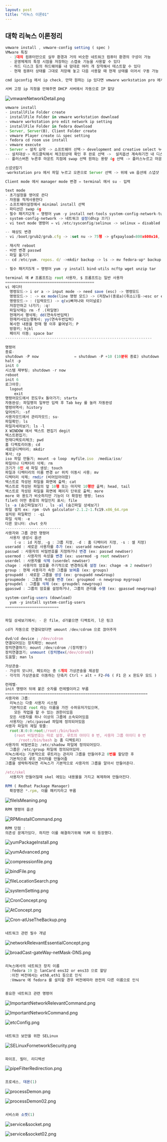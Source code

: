 ```yaml
---
layout: post
title: "리눅스 이론01"
---
```


## 대학 리눅스 이론정리 

```js
vmware install , vmware-config setting ( spec )
VMware 특징
  - 1대의 컴퓨터만으로 실무 환경과 거의 비슷한 네트워크 컴퓨터 환경의 구성이 가능
  - 운영체제의 특정 시점을 저장하는 스캡숏 기능을 사용할 수 있다
  - 하드 디스크 등의 하드웨어를 내 맘대로 여러 개 장착해서 테스트할 수 있다
  - 현재 컴퓨터 상태를 그대로 저장해 놓고 다음 사용할 때 현재 상태를 이어서 구동 가능

cmd ipconfig 에서 ip check, 만약 원하는 ip 있다면 vmware workstation pro 에서 edit 에서 ip 변경 설정가능

서버 고정 ip 지정을 안해주면 DHCP 서버에서 자동으로 IP 할당
```

![vmwareNetworkDetail.png](../img/vmwareNetworkDetail.png)

```js
vmware install
- installFile Folder create
- installFile Folder in vmware workstation download
- vmware workstation pro edit network ip setting
- installFile Folder in fedora download
- Server, Server(B), Client Folder create
- vmware Player create && spec setting
- fedora cd room use install
- vmware execute
- Server = 설치 요약 -> 소프트웨어 선택-> development and creative select 누른 후 왼쪽 위 완료 선택
-- 설치대상-> 하드클릭해서 체크된상태 확인 후 완료 선택 ->  설치옵션 계속하기전 내 디스크 -> 파티션 스키마 표준선택 ->
-- 플러스버튼 누른후 마운트 지점에 swap 선택 원하는 용량 4g 선택 -> 플러스누르고 마운트 슬레쉬 선택 원하는 용량 선택안함 -> 완료 선택 -> 설치시작 -> 아이디 암호 설정 -> 완료되면 재부팅 -> 로그인 후 오른쪽 위 사용자 정보 설정-> 디스플레이설정-> 디스플레이설정후 왼쪽 위 현재활동에 제일 아래 클릭 후 모두 클릭 -> 유틸리티 선택-> 터미널 즐겨찾기추가-> 다음 소프트웨어 클릭-> 왼쪽 위 소프트웨어 눌르고 최신 끄기-> 재클릭 전용 끄기-> 재클릭 소프트웨어 공급원 클릭 업데이트확인 하지않기 선택-> 현재활동에 터미널 선택-> cd /etc/yum. repos. d/ -> mkdir backup -> ls -> mv fedora-up* backup -> ls-> backup fedora.repo 확인-> yum -y install system-config-network-> system-config-network -> 네트워크설정 엔터 ->DHCP사용 없음 ->고정IP 입력 ->넷마스크설정 ->게이트웨이설정 ->DNS SERVER 설정 -> 저장 -> 저장&종료 -> terminal 에 systemctl restart network  -> ifconfig -> gedit /etc/sysconfig/selinux -> selinux=disabled 변경 -> 저장 후 닫기 -> 오른쪽위 사용자 설정 ->전원 절전 안함으로변경 -> 전원끄기 ->

스냅샷잡기
-workstation pro 에서 파일 누르고 오픈으로 Server 선택 -> 위에 vm 옵션에 스냅샷 ->take snapshot -> 이름및셋팅 -> 스냅샷지점으로 이동하려면 vm에 스냅샷에 스냅샷 매니저에서 지정한이름으로 위치로 goto  -> player 에서 부팅후 정상작동확인

Client mode 에서 manager mode 변경 = terminal 에서 su - 입력

text mode
- 초기설정을 영어로 쓴다
- 자원을 적게사용한다
- 소프트웨어설정에서 minimal install 선택
- 파티션은 swap 4g
- 필수 패키지2개 = 명령어 yum -y install net-tools system-config-network-tui
- system-config-network -> 네트워크 설정(dhcp 끄기)
- vi text mode 명령어 = vi /etc/sysconfig/selinux -> selinux = disabled 변경(i 누르면 insert mode)-> esc -> :wq(console mode)

-- 해상도 변경
- vi /boot/grub2/grub.cfg -> :set nu -> 75행 -> gfxpayload=800x600x16, 800x600 -> esc :wq

- 재시작 reboot
- 비번 변경 passwd
- 파일 옮기기
-- cd /etc/yum. repos. d/ ->mkdir backup -> ls -> mv fedora-up* backup -> ls-> backup fedora.repo 확인

- 필수 패키지5개 = 명령어 yum -y install bind-utils ncftp wget unzip tar

terminal 에 # 프롬프트는 root 사용자, $ 프롬프트는 일반 사용자
========================================
vi 에디터
  명령모드-> i or a -> input mode -> need save (esc) -> 명령모드
  명령모드-> : -> ex mode(line 명령 모드) -> (저장w)(종료a)(취소i)등->esc or enter -> 명령모드
  명령모드-> : (입력모드) -> q(vi빠져나와 터미널로)
  저장안하고 나가기; :q!
  파일삭제는 rm -f .(파일명)
  현재커서 행삭제; dd(연속두번입력)
  현재커서있는행복사; yy(연속두번입력)
  복사한 내용을 현재 행 이후 붙여넣기; P
  방향키; hjkl
  페이지 이동; space bar
------------------------------------------------------------------

명령어
종료-
shutdown -P now                = shutdown -P +10 (10분뒤 종료) shutdown -P -c (예약취소)
halt -p
init 0
시스템 재부팅; shutdown -r now
reboot
init 6
로그아웃;
  logout
    exit
명령어모드에서 윈도우x 돌아가기; startx
자동완성; 파일명의 일부만 입력 후 Tab key 를 눌러 자동완성
명령어역사; history
덮어씌기; -sf
사용자모드에서 관리자모드; su-
파일확인; ls
파일자세히보기; ls -l
X WINDOW 에서 텍스트 편집기 degit
텍스트편집기; 
현재디렉토리체크; pwd
홈 디렉토리이동; cd
새로운디렉터리; mkdir
복사; cp
iso 파일 만들기; mount -o loop  myfile.iso  /media/iso/
파일이나 디렉터리 삭제; rm
크기가 0인 새 파일 생성; touch
파일과 디렉터리의 이름 변경 or 위치 이동시 사용; mv
디렉터리 삭제; rmdir (비어있어야함)
텍스트로 작성된 파일을 화면에 출력; cat
텍스트로 작성된 파일의 앞 10행 또는 마지막 10행만 출력; head, tail
텍스트로 작성된 파일을 화면에 페이지 단위로 출력; more
more 와 용도가 비슷하지만 기능이 더 확장된 명령; less
file이 어떤 종류의 파일인지 표시; file
ls -a (숨긴파일보기) , ls -al (숨긴파일 상세보기)
파일 설치 ex: rpm -Uvh galculator-2.1.2-1.fc19.x86_64.rpm
설치된 파일확인 : -qi
파일 삭제: -e
다른 모니터: chvt 숫자
-------------------------
사용자와 그룹 관련 명령어
  사용자 생성시 옵션
    (-u : id 지정, -g : 그룹 지정, -d : 홈 디렉터리 지정, -s : 셀 지정)
useradd : 새로운 사용자를 추가 (ex: useradd newUser)
passwd : 사용자의 비밀번호를 지정하거나 변경 (ex: passwd newUser)
usermod : 사용자의 속성을 변경 (ex: usermod -g root newUser)
userdel : 사용자를 삭제 (userdel newUser)
chage : 사용자의 암호를 주기적으로 변경하도록 설정 (ex: chage -m 2 newUser)
group : 현재 사용자가 속한 그룹을 보여줌 (ex: groups)
groupadd : 새로운 그룹을 생성 (ex: groupadd newGroup)
groupmode : 그룹의 속성을 변경 (ex: groupmod -n newgroup mygroup)
groupdel : 그룹을 삭제 (ex: groupdel newgroup)
gpasswd : 그룹의 암호를 설정하거나, 그룹의 관리를 수행 (ex: gpasswd newgroup)

system-config-users (download)
  yum -y install system-config-users
========================


파일 상세보기에서; - 은 file, d가붙으면 디렉토리, l은 링크

cd가 자동으로 연결되었다면 umount /dev/cdrom 으로 끊어주자

dvd/cd device ; /dev/cdrom
연결되어있는 장치확인; mount
장치연결하기; mount /dev/cdrom /(장치명?)
장치연결끊기; unmount (장치명ex(/dev/cdrom))
도움말; man ls

가상콘솔-
- 가상의 모니터, 페도라는 총 6개의 가상콘솔을 제공함
- 각각의 가상콘솔로 이동하는 단축키 Ctrl + alt + F2~F6 ( F1 은 x 윈도우 모드 )

런레벨-
init 명령어 뒤에 붙은 숫자를 런레벨이라고 부름
================================================================
사용자와 그룹:
  리눅스는 다중 사용자 시스템
  기본적으로 root 라는 이름을 가진 수퍼유저가있으며,
    모든 작업을 할 수 있는 권한이있음
  모든 사용자를 하나 이상의 그룹에 소속되어있음
  사용자는 /etc/passwd 파일에 정의되어있음
사용자 파일의 제일 윗줄:
  root:X:0:0:root:/root:/bin/bash
    (root 비밀번호는 따로 설정, 루트의 아이디 0 번, 사용자 그룹 아이디 0 번 
      /root:/bin/bash 는 홈 디렉토리)
사용자의 비밀번호는 /etc/shadow 파일에 정의되어있다.
  그룹은 /etc/group 파일에 정의되어있따.
리눅스에서는 기본적으로 루트라는 관리자 그룹을 만들어주고 0번을 할당한 후 
  기본적으로 루트 관리자를 만들어줌
그룹을 생략하게되면 리눅스가 기본적으로 사용자의 그룹을 알아서 만들어준다.

/etc/skel 
  사용자가 만들어질때 skel 에있는 내용물을 가지고 복제하여 만들어진다.

RPM ( Redhat Package Manager)
  확장명은 *.rpm, 이를 패키지라고 부름
```

![fileIsMeaning.png](../img/fileIsMeaning.png)

```js
RPM 명령어 옵션
```

![RPMinstallCommand.png](../img/RPMinstallCommand.png)

```js
RPM 단점 :
의존성 문제가있다, 하지만 이를 해결하기위해 YUM 이 등장했다.

```

![yumPackageInstall.png](../img/yumPackageInstall.png)

![yumAdvanced.png](../img/yumAdvanced.png)

![compressionfile.png](../img/compressionfile.png)

![bindFile.png](../img/bindFile.png)

![fileLocationSearch.png](../img/fileLocationSearch.png)

![systemSetting.png](../img/systemSetting.png)

![CronConcept.png](../img/cronConcept.png)

![AtConcept.png](../img/atConcept.png)

![Cron-atUseTheBackup.png](../img/cron-atUseTheBackup.png)

```js

네트워크 관련 필수 개념

```

![networkRelevantEssentialConcept.png](../img/networkRelevantEssentialConcept.png)

![broadCast-gateWay-netMask-DNS.png](../img/broadCast-gateway-netMask-DNS.png)

```js

리눅스에서의 네트워크 장치 이름
  :fedora 19 는 lanCard ens32 or ens33 으로 할당
  :이전 버전에서는 eth0,eth1 등으로 인식
  :Vmware 에 fedora 를 설치할 경우 버전에따라 완전히 다른 이름으로 인식

```

```js

중요한 네트워크 관련 명령어

```

![ImportantNetworkRelevantCommand.png](../img/ImportantNetworkRelevantCommand.png)

![ImportantNetworkCommand.png](../img/ImportantNetworkCommand.png)

![etcConfig.png](../img/etcConfig.png)

```js

네트워크 보안을 위한 SELinux

```

![SELinuxFornetworkSecurity.png](../img/SELinuxFornetworkSecurity.png)

```js

파이프, 필터, 리디렉션

```

![pipeFilterRedirection.png](../img/pipeFilterRedirection.png)

```js

프로세스, 데몬(1)

```

![processDemon.png](../img/processDemon.png)

![processDemon02.png](../img/processDemon02.png)

```js

서비스와 소켓(1)

```

![service&socket.png](../img/service&socket.png)

![service&socket02.png](../img/service&socket02.png)

```js



```

```js



```

```js



```

```js



```

```js



```

